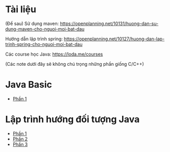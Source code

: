 # Tài liệu

(Để sau) Sử dụng maven: https://openplanning.net/10131/huong-dan-su-dung-maven-cho-nguoi-moi-bat-dau

Hướng dẫn lập trình spring: https://openplanning.net/10127/huong-dan-lap-trinh-spring-cho-nguoi-moi-bat-dau

Các course học Java: https://loda.me/courses

(Các note dưới đây sẽ không chú trọng những phần giống C/C++)

# Java Basic

- [Phần 1](https://haha.com)

# Lập trình hướng đối tượng Java

- [Phần 1](https://github.com/maduc238/open5gs-docker/blob/main/Java-note/Java-OOP.md)
- [Phần 2](https://github.com/maduc238/open5gs-docker/blob/main/Java-note/Java-OOP-2.md)
- [Phần 3](https://github.com/maduc238/open5gs-docker/blob/main/Java-note/Java-OOP-3.md)
